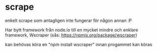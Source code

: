 scrape
======

enkelt scrape som antagligen inte fungerar för någon annan :P

Har bytt framework från node.io till en mycket mindre och enklare framework, Wscraper (sås: https://npmjs.org/package/wscraper)

kan behövas köra en "npm install wscraper" innan progammet kan köras
